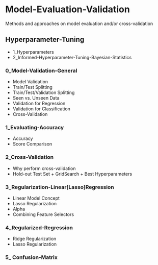# Model-Evaluation-Validation
Methods and approaches on model evaluation and/or cross-validation

## Hyperparameter-Tuning
-  1_Hyperparameters
- 2_Informed-Hyperparameter-Tuning-Bayesian-Statistics

### 0_Model-Validation-General
- Model Validation
- Train/Test Splitting
- Train/Test/Validation Splitting
- Seen vs. Unseen Data
- Validation for Regression
- Validation for Classification
- Cross-Validation

### 1_Evaluating-Accuracy
- Accuracy
- Score Comparison

### 2_Cross-Validation
- Why perform cross-validation
- Hold-out Test Set + GridSearch + Best Hyperparameters

### 3_Regularization-Linear[Lasso]Regression
- Linear Model Concept
- Lasso Regularization
- Alpha
- Combining Feature Selectors

### 4_Regularized-Regression
- Ridge Regularization
- Lasso Regularization

### 5_ Confusion-Matrix